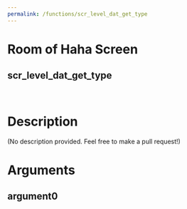```yaml
---
permalink: /functions/scr_level_dat_get_type
---
```

# Room of Haha Screen  
## scr_level_dat_get_type  
&nbsp;  
# Description  
(No description provided. Feel free to make a pull request!) 
&nbsp;  
# Arguments
## argument0

&nbsp;  


